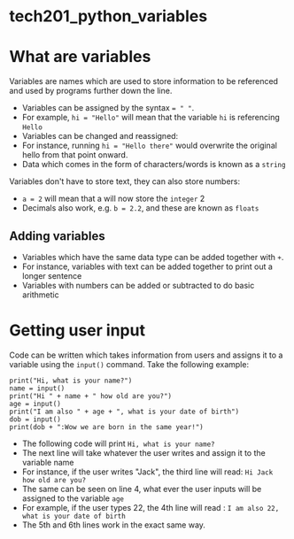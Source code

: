 # tech201_python_variables

# What are variables
Variables are names which are used to store information to be referenced and used by programs further down the line.
* Variables can be assigned by the syntax `= " "`.
* For example, `hi = "Hello"` will mean that the variable `hi` is referencing `Hello`
* Variables can be changed and reassigned:
* For instance, running `hi = "Hello there"` would overwrite the original hello from that point onward.
* Data which comes in the form of characters/words is known as a `string`

Variables don't have to store text, they can also store numbers:
* `a = 2` will mean that a will now store the `integer` 2 
* Decimals also work, e.g. `b = 2.2`, and these are known as `floats`

## Adding variables
* Variables which have the same data type can be added together with `+`.
* For instance, variables with text can be added together to print out a longer sentence
* Variables with numbers can be added or subtracted to do basic arithmetic




# Getting user input
Code can be written which takes information from users and assigns it to a variable using the `input()` command. Take the following example:

````
print("Hi, what is your name?")
name = input()
print("Hi " + name + " how old are you?")
age = input()
print("I am also " + age + ", what is your date of birth")
dob = input()
print(dob + ":Wow we are born in the same year!")
````
* The following code will print `Hi, what is your name?`
* The next line will take whatever the user writes and assign it to the variable name
* For instance, if the user writes "Jack", the third line will read: `Hi Jack how old are you?`
* The same can be seen on line 4, what ever the user inputs will be assigned to the variable `age`
* For example, if the user types 22, the 4th line will read : `I am also 22, what is your date of birth`
* The 5th and 6th lines work in the exact same way.